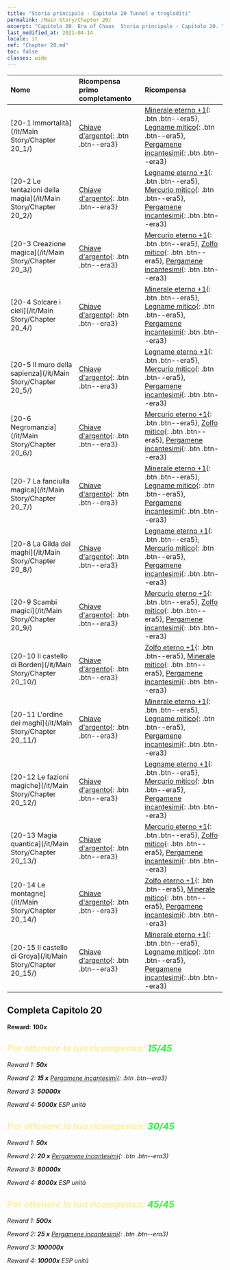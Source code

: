 ```yaml
---
title: "Storia principale - Capitolo 20 Tunnel e trogloditi"
permalink: /Main Story/Chapter 20/
excerpt: "Capitolo 20. Era of Chaos  Storia principale - Capitolo 20. Tunnel e trogloditi"
last_modified_at: 2021-04-14
locale: it
ref: "Chapter 20.md"
toc: false
classes: wide
---
```


  | Nome |  Ricompensa primo completamento | Ricompensa |
  |:------------|:------------|:------------| 
  | [20-1 Immortalità](/it/Main Story/Chapter 20_1/) | [Chiave d'argento](/it/Items/con_693/){: .btn .btn--era3} | [Minerale eterno +1](/it/Items/mat_68/){: .btn .btn--era5}, [Legname mitico](/it/Items/mat_62/){: .btn .btn--era5}, [Pergamene incantesimi](/it/Items/con_694/){: .btn .btn--era3} |
  | [20-2 Le tentazioni della magia](/it/Main Story/Chapter 20_2/) | [Chiave d'argento](/it/Items/con_693/){: .btn .btn--era3} | [Legname eterno +1](/it/Items/mat_69/){: .btn .btn--era5}, [Mercurio mitico](/it/Items/mat_63/){: .btn .btn--era5}, [Pergamene incantesimi](/it/Items/con_694/){: .btn .btn--era3} |
  | [20-3 Creazione magica](/it/Main Story/Chapter 20_3/) | [Chiave d'argento](/it/Items/con_693/){: .btn .btn--era3} | [Mercurio eterno +1](/it/Items/mat_70/){: .btn .btn--era5}, [Zolfo mitico](/it/Items/mat_64/){: .btn .btn--era5}, [Pergamene incantesimi](/it/Items/con_694/){: .btn .btn--era3} |
  | [20-4 Solcare i cieli](/it/Main Story/Chapter 20_4/) | [Chiave d'argento](/it/Items/con_693/){: .btn .btn--era3} | [Minerale eterno +1](/it/Items/mat_68/){: .btn .btn--era5}, [Legname mitico](/it/Items/mat_62/){: .btn .btn--era5}, [Pergamene incantesimi](/it/Items/con_694/){: .btn .btn--era3} |
  | [20-5 Il muro della sapienza](/it/Main Story/Chapter 20_5/) | [Chiave d'argento](/it/Items/con_693/){: .btn .btn--era3} | [Legname eterno +1](/it/Items/mat_69/){: .btn .btn--era5}, [Mercurio mitico](/it/Items/mat_63/){: .btn .btn--era5}, [Pergamene incantesimi](/it/Items/con_694/){: .btn .btn--era3} |
  | [20-6 Negromanzia](/it/Main Story/Chapter 20_6/) | [Chiave d'argento](/it/Items/con_693/){: .btn .btn--era3} | [Mercurio eterno +1](/it/Items/mat_70/){: .btn .btn--era5}, [Zolfo mitico](/it/Items/mat_64/){: .btn .btn--era5}, [Pergamene incantesimi](/it/Items/con_694/){: .btn .btn--era3} |
  | [20-7 La fanciulla magica](/it/Main Story/Chapter 20_7/) | [Chiave d'argento](/it/Items/con_693/){: .btn .btn--era3} | [Minerale eterno +1](/it/Items/mat_68/){: .btn .btn--era5}, [Legname mitico](/it/Items/mat_62/){: .btn .btn--era5}, [Pergamene incantesimi](/it/Items/con_694/){: .btn .btn--era3} |
  | [20-8 La Gilda dei maghi](/it/Main Story/Chapter 20_8/) | [Chiave d'argento](/it/Items/con_693/){: .btn .btn--era3} | [Legname eterno +1](/it/Items/mat_69/){: .btn .btn--era5}, [Mercurio mitico](/it/Items/mat_63/){: .btn .btn--era5}, [Pergamene incantesimi](/it/Items/con_694/){: .btn .btn--era3} |
  | [20-9 Scambi magici](/it/Main Story/Chapter 20_9/) | [Chiave d'argento](/it/Items/con_693/){: .btn .btn--era3} | [Mercurio eterno +1](/it/Items/mat_70/){: .btn .btn--era5}, [Zolfo mitico](/it/Items/mat_64/){: .btn .btn--era5}, [Pergamene incantesimi](/it/Items/con_694/){: .btn .btn--era3} |
  | [20-10 Il castello di Borden](/it/Main Story/Chapter 20_10/) | [Chiave d'argento](/it/Items/con_693/){: .btn .btn--era3} | [Zolfo eterno +1](/it/Items/mat_71/){: .btn .btn--era5}, [Minerale mitico](/it/Items/mat_61/){: .btn .btn--era5}, [Pergamene incantesimi](/it/Items/con_694/){: .btn .btn--era3} |
  | [20-11 L'ordine dei maghi](/it/Main Story/Chapter 20_11/) | [Chiave d'argento](/it/Items/con_693/){: .btn .btn--era3} | [Minerale eterno +1](/it/Items/mat_68/){: .btn .btn--era5}, [Legname mitico](/it/Items/mat_62/){: .btn .btn--era5}, [Pergamene incantesimi](/it/Items/con_694/){: .btn .btn--era3} |
  | [20-12 Le fazioni magiche](/it/Main Story/Chapter 20_12/) | [Chiave d'argento](/it/Items/con_693/){: .btn .btn--era3} | [Legname eterno +1](/it/Items/mat_69/){: .btn .btn--era5}, [Mercurio mitico](/it/Items/mat_63/){: .btn .btn--era5}, [Pergamene incantesimi](/it/Items/con_694/){: .btn .btn--era3} |
  | [20-13 Magia quantica](/it/Main Story/Chapter 20_13/) | [Chiave d'argento](/it/Items/con_693/){: .btn .btn--era3} | [Mercurio eterno +1](/it/Items/mat_70/){: .btn .btn--era5}, [Zolfo mitico](/it/Items/mat_64/){: .btn .btn--era5}, [Pergamene incantesimi](/it/Items/con_694/){: .btn .btn--era3} |
  | [20-14 Le montagne](/it/Main Story/Chapter 20_14/) | [Chiave d'argento](/it/Items/con_693/){: .btn .btn--era3} | [Zolfo eterno +1](/it/Items/mat_71/){: .btn .btn--era5}, [Minerale mitico](/it/Items/mat_61/){: .btn .btn--era5}, [Pergamene incantesimi](/it/Items/con_694/){: .btn .btn--era3} |
  | [20-15 Il castello di Groya](/it/Main Story/Chapter 20_15/) | [Chiave d'argento](/it/Items/con_693/){: .btn .btn--era3} | [Minerale eterno +1](/it/Items/mat_68/){: .btn .btn--era5}, [Legname mitico](/it/Items/mat_62/){: .btn .btn--era5}, [Pergamene incantesimi](/it/Items/con_694/){: .btn .btn--era3} |


## Completa Capitolo 20

 **Reward:**  **100x** <i class="fas fa-gem"/>



## <span style="color: #ffeea0">Per ottenere la tua ricompensa: </span><span style="color: #27f73a">15/45</span>

 Reward 1:  **50x** <i class="fas fa-gem"/>

 Reward 2: **15 x** [Pergamene incantesimi](/it/Items/con_694/){: .btn .btn--era3}

 Reward 3:  **50000x** <i class="fas fa-coins"/>

 Reward 4:  **5000x** ESP unità



## <span style="color: #ffeea0">Per ottenere la tua ricompensa: </span><span style="color: #27f73a">30/45</span>

 Reward 1:  **50x** <i class="fas fa-gem"/>

 Reward 2: **20 x** [Pergamene incantesimi](/it/Items/con_694/){: .btn .btn--era3}

 Reward 3:  **80000x** <i class="fas fa-coins"/>

 Reward 4:  **8000x** ESP unità



## <span style="color: #ffeea0">Per ottenere la tua ricompensa: </span><span style="color: #27f73a">45/45</span>

 Reward 1:  **500x** <i class="fas fa-gem"/>

 Reward 2: **25 x** [Pergamene incantesimi](/it/Items/con_694/){: .btn .btn--era3}

 Reward 3:  **100000x** <i class="fas fa-coins"/>

 Reward 4:  **10000x** ESP unità

